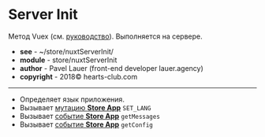 # Server Init
Метод Vuex (см. [руководство](https://ru.nuxtjs.org/guide/vuex-store/#действие-nuxtserverinit)). Выполняется на сервере.

- **see** - ~/store/nuxtServerInit/
- **module** - store/nuxtServerInit 
- **author** - Pavel Lauer (front-end developer lauer.agency) 
- **copyright** - 2018© hearts-club.com
***

* Определяет язык приложения. 
* Вызывает [мутацию **Store App**](/store/app/?id=mutations) `SET_LANG`
* Вызывает [событие **Store App**](/store/app/?id=actions) `getMessages`
* Вызывает [событие **Store App**](/store/app/?id=actions) `getConfig`

